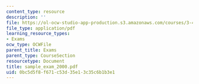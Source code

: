 ```yaml
---
content_type: resource
description: ''
file: https://ol-ocw-studio-app-production.s3.amazonaws.com/courses/3-45-magnetic-materials-spring-2004/0bc5d5f8f671c53d35e13c35c6b1b3e1_sample_exam_2000.pdf
file_type: application/pdf
learning_resource_types:
- Exams
ocw_type: OCWFile
parent_title: Exams
parent_type: CourseSection
resourcetype: Document
title: sample_exam_2000.pdf
uid: 0bc5d5f8-f671-c53d-35e1-3c35c6b1b3e1
---
```


